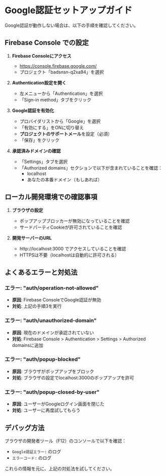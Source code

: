 # Google認証セットアップガイド

Google認証が動作しない場合は、以下の手順を確認してください。

## Firebase Console での設定

1. **Firebase Consoleにアクセス**
   - https://console.firebase.google.com/
   - プロジェクト「badsnsn-q2xa94」を選択

2. **Authentication設定を開く**
   - 左メニューから「Authentication」を選択
   - 「Sign-in method」タブをクリック

3. **Google認証を有効化**
   - プロバイダリストから「Google」を選択
   - 「有効にする」をONに切り替え
   - **プロジェクトのサポートメール**を設定（必須）
   - 「保存」をクリック

4. **承認済みドメインの確認**
   - 「Settings」タブを選択
   - 「Authorized domains」セクションで以下が含まれていることを確認：
     - localhost
     - あなたの本番ドメイン（もしあれば）

## ローカル開発環境での確認事項

1. **ブラウザの設定**
   - ポップアップブロッカーが無効になっていることを確認
   - サードパーティCookieが許可されていることを確認

2. **開発サーバーのURL**
   - http://localhost:3000 でアクセスしていることを確認
   - HTTPSは不要（localhostは自動的に許可される）

## よくあるエラーと対処法

### エラー: "auth/operation-not-allowed"
- **原因**: Firebase ConsoleでGoogle認証が無効
- **対処**: 上記の手順3を実行

### エラー: "auth/unauthorized-domain"
- **原因**: 現在のドメインが承認されていない
- **対処**: Firebase Console > Authentication > Settings > Authorized domainsに追加

### エラー: "auth/popup-blocked"
- **原因**: ブラウザがポップアップをブロック
- **対処**: ブラウザの設定でlocalhost:3000のポップアップを許可

### エラー: "auth/popup-closed-by-user"
- **原因**: ユーザーがGoogleログイン画面を閉じた
- **対処**: ユーザーに再度試してもらう

## デバッグ方法

ブラウザの開発者ツール（F12）のコンソールで以下を確認：
- `Google認証エラー:` のログ
- `エラーコード:` のログ

これらの情報を元に、上記の対処法を試してください。